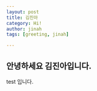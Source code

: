 ```yaml
---
layout: post
title: 김진아
category: Hi!
author: jinah
tags: [greeting, jinah]

---
```



## 안녕하세요 김진아입니다.
test 입니다.
